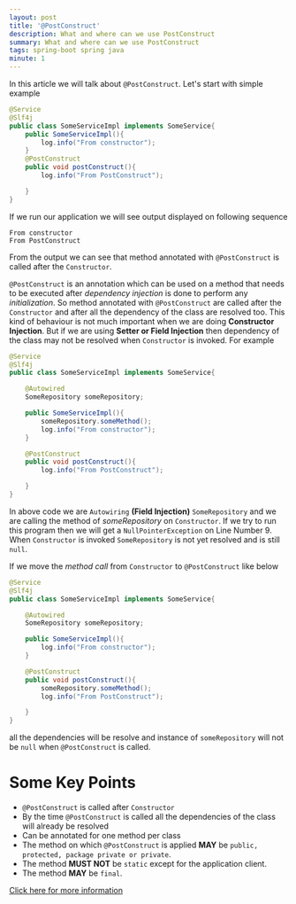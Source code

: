```yaml
---
layout: post
title: '@PostConstruct'
description: What and where can we use PostConstruct
summary: What and where can we use PostConstruct
tags: spring-boot spring java
minute: 1
---
```


In this article we will talk about `@PostConstruct`. Let's start with simple example

```java
@Service
@Slf4j
public class SomeServiceImpl implements SomeService{
    public SomeServiceImpl(){
        log.info("From constructor");
    }
    @PostConstruct
    public void postConstruct(){
        log.info("From PostConstruct");

    }
}
```

If we run our application we will see output displayed on following sequence

    From constructor
    From PostConstruct

From the output we can see that method annotated with `@PostConstruct` is called after the `Constructor`.

`@PostConstruct` is an annotation which can be used on a method that needs to be executed after *dependency injection* is done to perform any *initialization*. So method annotated with `@PostConstruct` are called after the `Constructor` and after all the dependency of the class are resolved too. This kind of behaviour is not much important when we are doing **Constructor Injection**. But if we are using **Setter or Field Injection** then dependency of the class may not be resolved when `Constructor` is invoked. For example

```java
@Service
@Slf4j
public class SomeServiceImpl implements SomeService{

    @Autowired
    SomeRepository someRepository;

    public SomeServiceImpl(){
        someRepository.someMethod();
        log.info("From constructor");
    }

    @PostConstruct
    public void postConstruct(){
        log.info("From PostConstruct");

    }
}
```

In above code we are `Autowiring` **(Field Injection)**  `SomeRepository` and we are calling the method of *someRepository* on `Constructor`. If we try to run this program then we will get a `NullPointerException` on Line Number 9. When `Constructor` is invoked `SomeRepository` is not yet resolved and is still `null`.

If we move the *method call* from `Constructor` to `@PostConstruct` like below

```java
@Service
@Slf4j
public class SomeServiceImpl implements SomeService{

    @Autowired
    SomeRepository someRepository;

    public SomeServiceImpl(){
        log.info("From constructor");
    }

    @PostConstruct
    public void postConstruct(){
        someRepository.someMethod();
        log.info("From PostConstruct");

    }
}
```

all the dependencies will be resolve and instance of `someRepository` will not be `null` when `@PostConstruct` is called.

# Some Key Points
 - `@PostConstruct` is called after `Constructor`
 - By the time `@PostConstruct` is called all the dependencies of the class will already be resolved
 - Can be annotated for one method per class
 - The method on which `@PostConstruct` is applied **MAY** be `public, protected, package private or private`.
 - The method **MUST NOT** be `static` except for the application client.
 - The method **MAY** be `final`.

[Click here for more information]

[Click here for more information]: <http://docs.oracle.com/javaee/7/api/javax/annotation/PostConstruct.html>